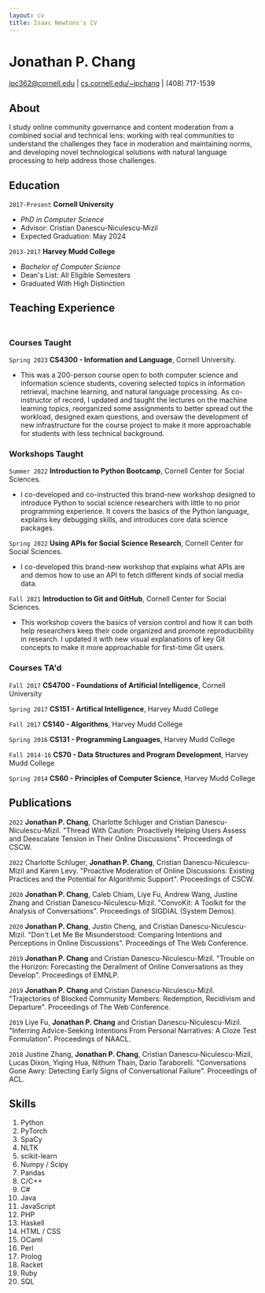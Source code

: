 ```yaml
---
layout: cv
title: Isaac Newtons's CV
---
```

# Jonathan P. Chang

<div id="webaddress">
<a href="jpc362@cornell.edu">jpc362@cornell.edu</a>
| <a href="https://cs.cornell.edu/~jpchang">cs.cornell.edu/~jpchang</a>
| (408) 717-1539
</div>


## About

I study online community governance and content moderation from a combined social and technical lens: working with real communities to understand the challenges they face in moderation and maintaining norms, and developing novel technological solutions with natural language processing to help address those challenges.


## Education

`2017-Present`
__Cornell University__

- *PhD in Computer Science*
- Advisor: Cristian Danescu-Niculescu-Mizil
- Expected Graduation: May 2024

`2013-2017`
__Harvey Mudd College__

- *Bachelor of Computer Science*
- Dean's List: All Eligible Semesters
- Graduated With High Distinction




## Teaching Experience

<div id="dummy_space" style="height:0.5em;"></div>

### Courses Taught

`Spring 2023`
**CS4300 - Information and Language**, Cornell University.
- This was a 200-person course open to both computer science and information science students, covering selected topics in information retrieval, machine learning, and natural language processing. As co-instructor of record, I updated and taught the lectures on the machine learning topics, reorganized some assignments to better spread out the workload, designed exam questions, and oversaw the development of new infrastructure for the course project to make it more approachable for students with less technical background.


### Workshops Taught

`Summer 2022`
**Introduction to Python Bootcamp**, Cornell Center for Social Sciences.
- I co-developed and co-instructed this brand-new workshop designed to introduce Python to social science researchers with little to no prior programming experience. It covers the basics of the Python language, explains key debugging skills, and introduces core data science packages.

`Spring 2022`
**Using APIs for Social Science Research**, Cornell Center for Social Sciences.
- I co-developed this brand-new workshop that explains what APIs are and demos how to use an API to fetch different kinds of social media data.

`Fall 2021`
**Introduction to Git and GitHub**, Cornell Center for Social Sciences.
- This workshop covers the basics of version control and how it can both help researchers keep their code organized and promote reproducibility in research. I updated it with new visual explanations of key Git concepts to make it more approachable for first-time Git users.


### Courses TA'd

`Fall 2017`
**CS4700 - Foundations of Artificial Intelligence**, Cornell University

`Spring 2017`
**CS151 - Artifical Intelligence**, Harvey Mudd College

`Fall 2017`
**CS140 - Algorithms**, Harvey Mudd College

`Spring 2016`
**CS131 - Programming Languages**, Harvey Mudd College

`Fall 2014-16`
**CS70 - Data Structures and Program Development**, Harvey Mudd College

`Spring 2014`
**CS60 - Principles of Computer Science**, Harvey Mudd College

## Publications



`2022`
**Jonathan P. Chang**, Charlotte Schluger and Cristian Danescu-Niculescu-Mizil.
"Thread With Caution: Proactively Helping Users Assess and Deescalate Tension in Their Online Discussions".
Proceedings of CSCW.

`2022`
Charlotte Schluger, **Jonathan P. Chang**, Cristian Danescu-Niculescu-Mizil and Karen Levy.
"Proactive Moderation of Online Discussions: Existing Practices and the Potential for Algorithmic Support".
Proceedings of CSCW.

`2020`
**Jonathan P. Chang**, Caleb Chiam, Liye Fu, Andrew Wang, Justine Zhang and Cristian Danescu-Niculescu-Mizil.
"ConvoKit: A Toolkit for the Analysis of Conversations".
Proceedings of SIGDIAL (System Demos).

`2020`
**Jonathan P. Chang**, Justin Cheng, and Cristian Danescu-Niculescu-Mizil.
"Don't Let Me Be Misunderstood: Comparing Intentions and Perceptions in Online Discussions".
Proceedings of The Web Conference.

`2019`
**Jonathan P. Chang** and Cristian Danescu-Niculescu-Mizil.
"Trouble on the Horizon: Forecasting the Derailment of Online Conversations as they Develop".
Proceedings of EMNLP.

`2019`
**Jonathan P. Chang** and Cristian Danescu-Niculescu-Mizil.
"Trajectories of Blocked Community Members: Redemption, Recidivism and Departure".
Proceedings of The Web Conference.

`2019`
Liye Fu, **Jonathan P. Chang** and Cristian Danescu-Niculescu-Mizil.
"Inferring Advice-Seeking Intentions From Personal Narratives: A Cloze Test Formulation".
Proceedings of NAACL.

`2018`
Justine Zhang, **Jonathan P. Chang**, Cristian Danescu-Niculescu-Mizil, Lucas Dixon, Yiqing Hua, Nithum Thain, Dario Taraborelli.
"Conversations Gone Awry: Detecting Early Signs of Conversational Failure".
Proceedings of ACL.

## Skills

1. Python
2. PyTorch
3. SpaCy
4. NLTK
5. scikit-learn
6. Numpy / Scipy
7. Pandas
8. C/C++
9. C#
10. Java
11. JavaScript
12. PHP
13. Haskell
14. HTML / CSS
15. OCaml
16. Perl
17. Prolog
18. Racket
19. Ruby
20. SQL



<!-- ### Footer

Last updated: May 2013 -->


